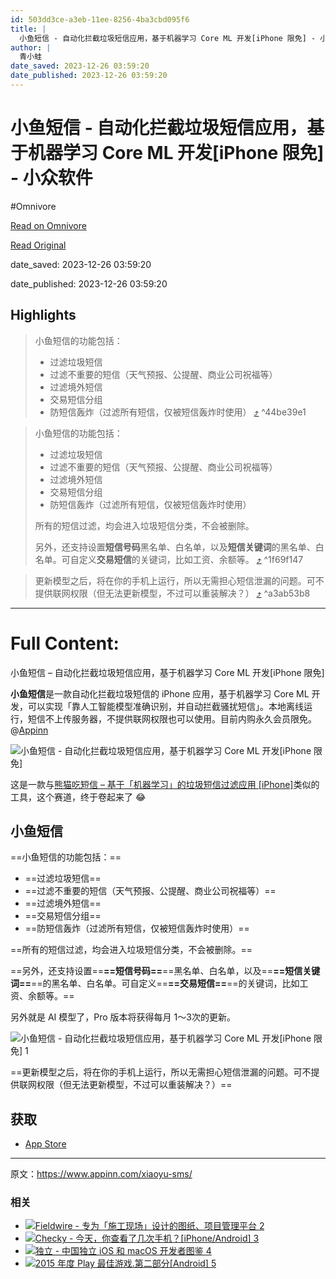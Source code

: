 ```yaml
---
id: 503dd3ce-a3eb-11ee-8256-4ba3cbd095f6
title: |
  小鱼短信 - 自动化拦截垃圾短信应用，基于机器学习 Core ML 开发[iPhone 限免] - 小众软件
author: |
  青小蛙
date_saved: 2023-12-26 03:59:20
date_published: 2023-12-26 03:59:20
---
```


# 小鱼短信 - 自动化拦截垃圾短信应用，基于机器学习 Core ML 开发[iPhone 限免] - 小众软件
#Omnivore

[Read on Omnivore](https://omnivore.app/me/core-ml-i-phone-18ca61fdd57)

[Read Original](https://www.appinn.com/xiaoyu-sms/)

date_saved: 2023-12-26 03:59:20

date_published: 2023-12-26 03:59:20

## Highlights

> 小鱼短信的功能包括：
> 
> * 过滤垃圾短信
> * 过滤不重要的短信（天气预报、公提醒、商业公司祝福等）
> * 过滤境外短信
> * 交易短信分组
> * 防短信轰炸（过滤所有短信，仅被短信轰炸时使用） [⤴️](https://omnivore.app/me/core-ml-i-phone-18ca61fdd57#44be39e1-01a7-40ba-aabb-b08dfeb42989)  ^44be39e1

> 小鱼短信的功能包括：
> 
> * 过滤垃圾短信
> * 过滤不重要的短信（天气预报、公提醒、商业公司祝福等）
> * 过滤境外短信
> * 交易短信分组
> * 防短信轰炸（过滤所有短信，仅被短信轰炸时使用）
> 
> 所有的短信过滤，均会进入垃圾短信分类，不会被删除。
> 
> 另外，还支持设置**短信号码**黑名单、白名单，以及**短信关键词**的黑名单、白名单。可自定义**交易短信**的关键词，比如工资、余额等。 [⤴️](https://omnivore.app/me/core-ml-i-phone-18ca61fdd57#1f69f147-6cda-44f9-83c6-0d5955199471)  ^1f69f147

> 更新模型之后，将在你的手机上运行，所以无需担心短信泄漏的问题。可不提供联网权限（但无法更新模型，不过可以重装解决？） [⤴️](https://omnivore.app/me/core-ml-i-phone-18ca61fdd57#a3ab53b8-dee9-4fa8-9713-7b28ddf7c29a)  ^a3ab53b8


--- 

# Full Content: 

小鱼短信 – 自动化拦截垃圾短信应用，基于机器学习 Core ML 开发\[iPhone 限免\]

**小鱼短信**是一款自动化拦截垃圾短信的 iPhone 应用，基于机器学习 Core ML 开发，可以实现「靠人工智能模型准确识别，并自动拦截骚扰短信」。本地离线运行，短信不上传服务器，不提供联网权限也可以使用。目前内购永久会员限免。@[Appinn](https://www.appinn.com/xiaoyu-sms/)

![小鱼短信 - 自动化拦截垃圾短信应用，基于机器学习 Core ML 开发[iPhone 限免]](https://proxy-prod.omnivore-image-cache.app/1608x700,sgXfso_vEFWUtBrSXOfrDrjJBQySpy7ffwOzMAaTJ7ts/https://www.appinn.com/wp-content/uploads/2023/12/Appinn-feature-images-10.jpg "小鱼短信 - 自动化拦截垃圾短信应用，基于机器学习 Core ML 开发[iPhone 限免] 1")

这是一款与[熊猫吃短信 – 基于「机器学习」的垃圾短信过滤应用 \[iPhone\]](https://www.appinn.com/panda-anti-sms-spam/)类似的工具，这个赛道，终于卷起来了 😂

## 小鱼短信

==小鱼短信的功能包括：==

* ==过滤垃圾短信==
* ==过滤不重要的短信（天气预报、公提醒、商业公司祝福等）==
* ==过滤境外短信==
* ==交易短信分组==
* ==防短信轰炸（过滤所有短信，仅被短信轰炸时使用）==

==所有的短信过滤，均会进入垃圾短信分类，不会被删除。==

==另外，还支持设置==**==短信号码==**==黑名单、白名单，以及==**==短信关键词==**==的黑名单、白名单。可自定义==**==交易短信==**==的关键词，比如工资、余额等。==

另外就是 AI 模型了，Pro 版本将获得每月 1～3次的更新。

![小鱼短信 - 自动化拦截垃圾短信应用，基于机器学习 Core ML 开发[iPhone 限免] 1](https://proxy-prod.omnivore-image-cache.app/700x1336,sIl5ZiQ1_ZvcdYimZ5Mb_KgquP3BRY8luZ6JECIg1q7E/https://www.appinn.com/wp-content/uploads/2023/12/IMG_0B84026AF95E-1.jpg "小鱼短信 - 自动化拦截垃圾短信应用，基于机器学习 Core ML 开发[iPhone 限免] 2")

==更新模型之后，将在你的手机上运行，所以无需担心短信泄漏的问题。可不提供联网权限（但无法更新模型，不过可以重装解决？）==

## 获取

* [App Store](https://kutt.appinn.com/KHuV6W)

---

原文：https://www.appinn.com/xiaoyu-sms/

### 相关

* [ ![Fieldwire - 专为「施工现场」设计的图纸、项目管理平台 2](https://proxy-prod.omnivore-image-cache.app/115x115,sH2m6yRaPIoJit4uC9yOu9Qhh-QTLUpnmxgr25izWDVc/https://www.appinn.com/wp-content/uploads/fieldwire.jpgo_-115x115.jpg "Fieldwire - 专为「施工现场」设计的图纸、项目管理平台 3") ](https://www.appinn.com/fieldwire/ "Fieldwire – 专为「施工现场」设计的图纸、项目管理平台")
* [ ![Checky - 今天，你查看了几次手机？[iPhone/Android] 3](https://proxy-prod.omnivore-image-cache.app/115x115,s3tL_63rfGI-7ONv__RvEs0yJN1abTMhPNOusk1FBtxo/https://www.appinn.com/wp-content/uploads/2014-09-25-2-57-45.pngo_-115x115.png "Checky - 今天，你查看了几次手机？[iPhone/Android] 4") ](https://www.appinn.com/checky-for-iphone-and-android/ "Checky – 今天，你查看了几次手机？[iPhone/Android]")
* [ ![独立 - 中国独立 iOS 和 macOS 开发者图鉴 4](https://proxy-prod.omnivore-image-cache.app/115x115,shpl44V90mJU2NYhZGlvGnaVvjozfJfjREYxFo1z1e5o/https://www.appinn.com/wp-content/uploads/2018-09-051-55-45.pngo_-115x115.png "独立 - 中国独立 iOS 和 macOS 开发者图鉴 5") ](https://www.appinn.com/chinese-indie-hackers/ "独立 – 中国独立 iOS 和 macOS 开发者图鉴")
* [ ![2015 年度 Play 最佳游戏.第二部分[Android] 5](https://proxy-prod.omnivore-image-cache.app/115x115,svD4-x_sI7OcugMgBnqxNPxVEUTZl-IO-E_0ydxNlBc8/https://www.appinn.com/wp-content/uploads/bestof2015-h20-jt-xvertical-global-20151125-3840x2160-32146c-115x115.jpg "2015 年度 Play 最佳游戏.第二部分[Android] 6") ](https://www.appinn.com/bestof2015-play-games-part2/ "2015 年度 Play 最佳游戏.第二部分[Android]")
